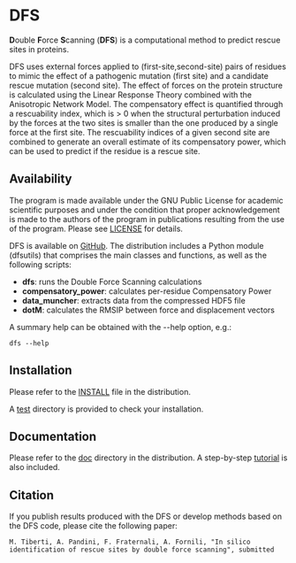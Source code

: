 ﻿# DFS

**D**ouble **F**orce **S**canning (**DFS**) is a computational method to
predict rescue sites in proteins.

DFS uses external forces applied to (first-site,second-site) pairs of residues
to mimic the effect of a pathogenic mutation (first site) and a candidate 
rescue mutation (second site). The effect of forces on the protein structure
is calculated using the Linear Response Theory combined with the Anisotropic
Network Model. The compensatory effect is quantified through a rescuability 
index, which is > 0 when the structural perturbation induced by the forces at
the two sites is smaller than the one produced by a single force at the first
site. The rescuability indices of a given second site are combined to generate
an overall estimate of its compensatory power, which can be used to predict if
the residue is a rescue site.

## Availability

The program is made available under the GNU Public License for academic
scientific purposes and under the condition that proper acknowledgement is made
to the authors of the program in publications resulting from the use of the
program. Please see [LICENSE](LICENSE) for details.

DFS is available on [GitHub](tobedefined "DFS").  The distribution includes a 
Python module (dfsutils) that comprises the main classes and functions, as well
as the following scripts:

 * **dfs**: runs the Double Force Scanning calculations
 * **compensatory_power**: calculates per-residue Compensatory Power
 * **data_muncher**: extracts data from the compressed HDF5 file
 * **dotM**: calculates the RMSIP between force and displacement vectors

A summary help can be obtained with the --help option, e.g.:

`dfs --help`

## Installation

Please refer to the [INSTALL](INSTALL) file in the distribution.

A [test](test) directory is provided to check your
installation.

## Documentation

Please refer to the [doc](doc) directory in the distribution.
A step-by-step [tutorial](doc/tutorial) is also included.
 
## Citation

If you publish results produced with the DFS or develop methods based on the DFS
code, please cite the following paper:

	M. Tiberti, A. Pandini, F. Fraternali, A. Fornili, "In silico identification of rescue sites by double force scanning", submitted

